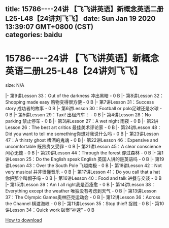 
title: 15786----24讲 【飞飞讲英语】新概念英语二册L25-L48【24讲刘飞飞】
date: Sun Jan 19 2020 13:39:07 GMT+0800 (CST)    
categories: baidu
---

# 15786----24讲 【飞飞讲英语】新概念英语二册L25-L48【24讲刘飞飞】
size: N/A
 
 
|- 第9讲Lesson 33：Out of the darkness 冲出黑暗 - 0 B
|- 第8讲Lesson 32：Shopping made easy 购物变得很方便 - 0 B
|- 第7讲Lesson 31：Success story 成功者的故事 - 0 B
|- 第6讲Lesson 30：Football or polo足球还是水球 - 0 B
|- 第5讲Lesson 29：Taxi! 出租汽车！ - 0 B
|- 第4讲Lesson 28：No parking 禁止停车 - 0 B
|- 第3讲Lesson 27：A wet night 雨夜 - 0 B
|- 第2讲Lesson 26：The best art critics 最佳美术评论家 - 0 B
|- 第24讲Lesson 48：Did you want to tell me something你想对我说什么吗 - 0 B
|- 第23讲Lesson 47：A thirsty ghost 嗜酒的鬼魂 - 0 B
|- 第22讲Lesson 46：Expensive and uncomfortable 既昂贵又受罪 - 0 B
|- 第21讲Lesson 45：A clear conscience 问心无愧 - 0 B
|- 第20讲Lesson 44：Through the forest 穿过森林 - 0 B
|- 第1讲Lesson 25：Do the English speak English 英国人讲的是英语吗 - 0 B
|- 第19讲Lesson 43：Over the South Pole 飞越南极 - 0 B
|- 第18讲Lesson 42：Not very musical 并非很懂音乐 - 0 B
|- 第17讲Lesson 41：Do you call that a hat 你把那个叫帽子吗 - 0 B
|- 第16讲Lesson 40：Food and talk 进餐与交谈 - 0 B
|- 第15讲Lesson 39：Am I all right我是否痊愈 - 0 B
|- 第14讲Lesson 38：Everything except the weather 唯独没有考虑到天气 - 0 B
|- 第13讲Lesson 37：The Olympic Games奥林匹克运动会 - 0 B
|- 第12讲Lesson 36：Across the Channel 横渡海峡 - 0 B
|- 第11讲Lesson 35：Stop thief! 捉贼 - 0 B
|- 第10讲Lesson 34：Quick work 破案“神速” - 0 B

[How to download](https://bpcam.bemobtrk.com/go/2ceec3aa-1ca2-46d6-b9ff-aaa5c184517c?jno=2681)